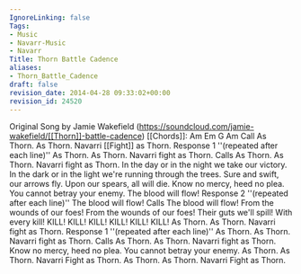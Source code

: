 ```yaml
---
IgnoreLinking: false
Tags:
- Music
- Navarr-Music
- Navarr
Title: Thorn Battle Cadence
aliases:
- Thorn_Battle_Cadence
draft: false
revision_date: 2014-04-28 09:33:02+00:00
revision_id: 24520
---
```


Original Song by Jamie Wakefield  (https://soundcloud.com/jamie-wakefield/[[Thorn]]-battle-cadence) 
[[Chords]]: Am Em G Am
Call
As Thorn. As Thorn. Navarri [[Fight]] as Thorn.
Response 1 ''(repeated after each line)''
As Thorn. As Thorn. Navarri fight as Thorn.
Calls
As Thorn. As Thorn. Navarri fight as Thorn.
In the day or in the night we take our victory.
In the dark or in the light we're running through the trees.
Sure and swift, our arrows fly.
Upon our spears, all will die.
Know no mercy, heed no plea.
You cannot betray your enemy.
The blood will flow!
Response 2 ''(repeated after each line)''
The blood will flow!
Calls
The blood will flow!
From the wounds of our foes!
From the wounds of our foes!
Their guts we'll spill!
With every kill!
KILL! KILL! KILL!
KILL! KILL! KILL!
As Thorn. As Thorn. Navarri fight as Thorn.
Response 1 ''(repeated after each line)''
As Thorn. As Thorn. Navarri fight as Thorn.
Calls
As Thorn. As Thorn. Navarri fight as Thorn.
Know no mercy, heed no plea.
You cannot betray your enemy.
As Thorn. As Thorn. Navarri Fight as Thorn.
As Thorn. As Thorn. Navarri Fight as Thorn.